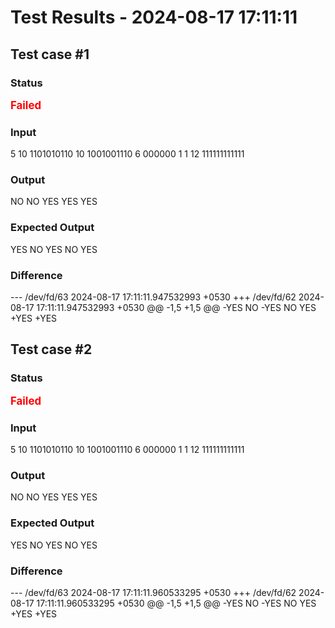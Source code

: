 # Test Results - 2024-08-17 17:11:11
## Test case #1

### Status
<span style="color:red; font-weight:bold; font-size:larger;">Failed</span>

### Input
5
10
1101010110
10
1001001110
6
000000
1
1
12
111111111111


### Output
NO
NO
YES
YES
YES

### Expected Output
YES
NO
YES
NO
YES

### Difference
--- /dev/fd/63	2024-08-17 17:11:11.947532993 +0530
+++ /dev/fd/62	2024-08-17 17:11:11.947532993 +0530
@@ -1,5 +1,5 @@
-YES
 NO
-YES
 NO
 YES
+YES
+YES

## Test case #2

### Status
<span style="color:red; font-weight:bold; font-size:larger;">Failed</span>

### Input
5
10
1101010110
10
1001001110
6
000000
1
1
12
111111111111


### Output
NO
NO
YES
YES
YES

### Expected Output
YES
NO
YES
NO
YES

### Difference
--- /dev/fd/63	2024-08-17 17:11:11.960533295 +0530
+++ /dev/fd/62	2024-08-17 17:11:11.960533295 +0530
@@ -1,5 +1,5 @@
-YES
 NO
-YES
 NO
 YES
+YES
+YES

